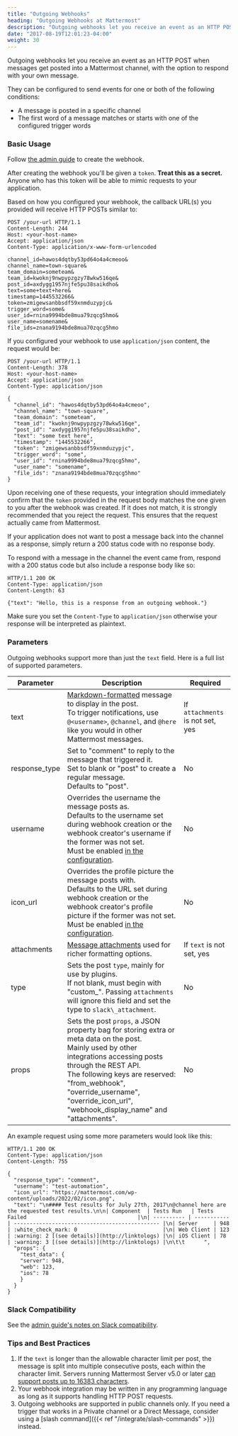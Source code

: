 ```yaml
---
title: "Outgoing Webhooks"
heading: "Outgoing Webhooks at Mattermost"
description: "Outgoing webhooks let you receive an event as an HTTP POST when messages get posted into a Mattermost channel."
date: "2017-08-19T12:01:23-04:00"
weight: 30
---
```


Outgoing webhooks let you receive an event as an HTTP POST when messages get posted into a Mattermost channel, with the option to respond with your own message.

They can be configured to send events for one or both of the following conditions:

* A message is posted in a specific channel
* The first word of a message matches or starts with one of the configured trigger words

### Basic Usage

Follow [the admin guide](https://docs.mattermost.com/developer/webhooks-outgoing.html#create-an-outgoing-webhook) to create the webhook.

After creating the webhook you'll be given a `token`. __Treat this as a secret.__ Anyone who has this token will be able to mimic requests to your application.

Based on how you configured your webhook, the callback URL(s) you provided will receive HTTP POSTs similar to:

```http
POST /your-url HTTP/1.1
Content-Length: 244
Host: <your-host-name>
Accept: application/json
Content-Type: application/x-www-form-urlencoded

channel_id=hawos4dqtby53pd64o4a4cmeoo&
channel_name=town-square&
team_domain=someteam&
team_id=kwoknj9nwpypzgzy78wkw516qe&
post_id=axdygg1957njfe5pu38saikdho&
text=some+text+here&
timestamp=1445532266&
token=zmigewsanbbsdf59xnmduzypjc&
trigger_word=some&
user_id=rnina9994bde8mua79zqcg5hmo&
user_name=somename&
file_ids=znana9194bde8mua70zqcg5hmo
```

If you configured your webhook to use `application/json` content, the request would be:

```http
POST /your-url HTTP/1.1
Content-Length: 378
Host: <your-host-name>
Accept: application/json
Content-Type: application/json

{
  "channel_id": "hawos4dqtby53pd64o4a4cmeoo",
  "channel_name": "town-square",
  "team_domain": "someteam",
  "team_id": "kwoknj9nwpypzgzy78wkw516qe",
  "post_id": "axdygg1957njfe5pu38saikdho",
  "text": "some text here",
  "timestamp": "1445532266",
  "token": "zmigewsanbbsdf59xnmduzypjc",
  "trigger_word": "some",
  "user_id": "rnina9994bde8mua79zqcg5hmo",
  "user_name": "somename",
  "file_ids": "znana9194bde8mua70zqcg5hmo"
}
```

Upon receiving one of these requests, your integration should immediately confirm that the `token` provided in the request body matches the one given to you after the webhook was created. If it does not match, it is strongly recommended that you reject the request. This ensures that the request actually came from Mattermost.

If your application does not want to post a message back into the channel as a response, simply return a 200 status code with no response body.

To respond with a message in the channel the event came from, respond with a 200 status code but also include a response body like so:

```http
HTTP/1.1 200 OK
Content-Type: application/json
Content-Length: 63

{"text": "Hello, this is a response from an outgoing webhook."}
```

Make sure you set the `Content-Type` to `application/json` otherwise your response will be interpreted as plaintext.

### Parameters

Outgoing webhooks support more than just the `text` field. Here is a full list of supported parameters.

| Parameter | Description | Required |
|---|---|---|
| text | [Markdown-formatted](https://docs.mattermost.com/messaging/formatting-text.html) message to display in the post.<br> To trigger notifications, use `@<username>`, `@channel`, and `@here` like you would in other Mattermost messages. | If `attachments` is not set, yes |
| response\_type | Set to "comment" to reply to the message that triggered it.<br> Set to blank or "post" to create a regular message.<br> Defaults to "post". | No |
| username | Overrides the username the message posts as.<br> Defaults to the username set during webhook creation or the webhook creator's username if the former was not set.<br> Must be enabled [in the configuration](https://docs.mattermost.com/configure/configuration-settings.html#enable-integrations-to-override-usernames). | No |
| icon\_url | Overrides the profile picture the message posts with.<br> Defaults to the URL set during webhook creation or the webhook creator's profile picture if the former was not set.<br> Must be enabled [in the configuration](https://docs.mattermost.com/configure/configuration-settings.html#enable-integrations-to-override-profile-picture-icons). | No |
| attachments | [Message attachments](https://docs.mattermost.com/developer/message-attachments.html) used for richer formatting options. | If `text` is not set, yes |
| type | Sets the post `type`, mainly for use by plugins.<br> If not blank, must begin with "custom\_". Passing `attachments` will ignore this field and set the type to `slack\_attachment`. | No |
| props | Sets the post `props`, a JSON property bag for storing extra or meta data on the post.<br> Mainly used by other integrations accessing posts through the REST API.<br> The following keys are reserved: "from\_webhook", "override\_username", "override\_icon\_url", "webhook\_display\_name" and "attachments". | No |

An example request using some more parameters would look like this:

```http
HTTP/1.1 200 OK
Content-Type: application/json
Content-Length: 755

{
  "response_type": "comment",
  "username": "test-automation",
  "icon_url": "https://mattermost.com/wp-content/uploads/2022/02/icon.png",
  "text": "\n#### Test results for July 27th, 2017\n@channel here are the requested test results.\n\n| Component  | Tests Run   | Tests Failed                                   |\n| ---------- | ----------- | ---------------------------------------------- |\n| Server     | 948         | :white_check_mark: 0                           |\n| Web Client | 123         | :warning: 2 [(see details)](http://linktologs) |\n| iOS Client | 78          | :warning: 3 [(see details)](http://linktologs) |\n\t\t      ",
  "props": {
    "test_data": {
    "server": 948,
    "web": 123,
    "ios": 78
    }
  }
}
```

### Slack Compatibility

See the [admin guide's notes on Slack compatibility](https://docs.mattermost.com/developer/webhooks-outgoing.html#slack-compatibility).

### Tips and Best Practices

1. If the `text` is longer than the allowable character limit per post, the message is split into multiple consecutive posts, each within the character limit. Servers running Mattermost Server v5.0 or later [can support posts up to 16383 characters](https://docs.mattermost.com/upgrade/important-upgrade-notes.html).
2. Your webhook integration may be written in any programming language as long as it supports handling HTTP POST requests.
3. Outgoing webhooks are supported in public channels only. If you need a trigger that works in a Private channel or a Direct Message, consider using a [slash command]({{< ref "/integrate/slash-commands" >}}) instead.
